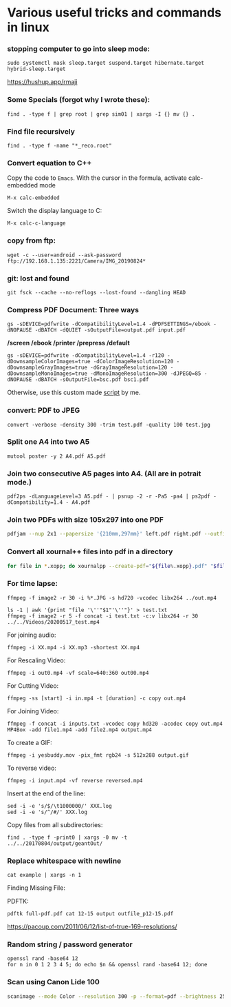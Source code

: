 # Various useful tricks and commands in linux

### stopping computer to go into sleep mode:
```
sudo systemctl mask sleep.target suspend.target hibernate.target hybrid-sleep.target
```

https://hushup.app/rmaji

### Some Specials (forgot why I wrote these):
```
find . -type f | grep root | grep sim01 | xargs -I {} mv {} .
```

### Find file recursively
```
find . -type f -name "*_reco.root"
```

### Convert equation to C++
Copy the code to `Emacs`. With the cursor in the formula, activate calc-embedded mode
```
M-x calc-embedded
```
Switch the display language to C:
```
M-x calc-c-language
```

### copy from ftp:
```
wget -c --user=android --ask-password ftp://192.168.1.135:2221/Camera/IMG_20190824*
```

### git: lost and found
```
git fsck --cache --no-reflogs --lost-found --dangling HEAD
```

### Compress PDF Document: Three ways
```
gs -sDEVICE=pdfwrite -dCompatibilityLevel=1.4 -dPDFSETTINGS=/ebook -dNOPAUSE -dBATCH -dQUIET -sOutputFile=output.pdf input.pdf
```
**/screen /ebook /printer /prepress /default**
```
gs -sDEVICE=pdfwrite -dCompatibilityLevel=1.4 -r120 -dDownsampleColorImages=true -dColorImageResolution=120 -dDownsampleGrayImages=true -dGrayImageResolution=120 -dDownsampleMonoImages=true -dMonoImageResolution=300 -dJPEGQ=85 -dNOPAUSE -dBATCH -sOutputFile=bsc.pdf bsc1.pdf
```
Otherwise, use this custom made [script](https://github.com/suryamondal/various_commands/blob/main/various_linux_commands/compresspdf.sh) by me.

### convert: PDF to JPEG
```
convert -verbose -density 300 -trim test.pdf -quality 100 test.jpg
```

### Split one A4 into two A5
```
mutool poster -y 2 A4.pdf A5.pdf
```

### Join two consecutive A5 pages into A4. (All are in potrait mode.)
```
pdf2ps -dLanguageLevel=3 A5.pdf - | psnup -2 -r -Pa5 -pa4 | ps2pdf -dCompatibility=1.4 - A4.pdf
```

### Join two PDFs with size 105x297 into one PDF
```bash
pdfjam --nup 2x1 --papersize '{210mm,297mm}' left.pdf right.pdf --outfile A4.pdf
```

### Convert all xournal++ files into pdf in a directory
```BASH
for file in *.xopp; do xournalpp --create-pdf="${file%.xopp}.pdf" "$file"; done
```

### For time lapse:
```
ffmpeg -f image2 -r 30 -i %*.JPG -s hd720 -vcodec libx264 ../out.mp4
```
```
ls -1 | awk '{print "file '\''"$1"'\''"}' > test.txt
ffmpeg -f image2 -r 5 -f concat -i test.txt -c:v libx264 -r 30 ../../Videos/20200517_test.mp4
```
For joining audio:
```
ffmpeg -i XX.mp4 -i XX.mp3 -shortest XX.mp4
```
For Rescaling Video:
```
ffmpeg -i out0.mp4 -vf scale=640:360 out00.mp4
```
For Cutting Video:
```
ffmpeg -ss [start] -i in.mp4 -t [duration] -c copy out.mp4
```
For Joining Video:
```
ffmpeg -f concat -i inputs.txt -vcodec copy hd320 -acodec copy out.mp4
MP4Box -add file1.mp4 -add file2.mp4 output.mp4
```
To create a GIF:
```
ffmpeg -i yesbuddy.mov -pix_fmt rgb24 -s 512x288 output.gif
```
To reverse video:
```
ffmpeg -i input.mp4 -vf reverse reversed.mp4
```

Insert at the end of the line:
```
sed -i -e 's/$/\t1000000/' XXX.log
sed -i -e 's/^/#/' XXX.log
```

Copy files from all subdirectories:
```
find . -type f -print0 | xargs -0 mv -t ../../20170804/output/geantOut/
```

### Replace whitespace with newline
```
cat example | xargs -n 1
```

Finding Missing File:

PDFTK:
```
pdftk full-pdf.pdf cat 12-15 output outfile_p12-15.pdf
```

https://pacoup.com/2011/06/12/list-of-true-169-resolutions/

### Random string / password generator
```
openssl rand -base64 12
for n in 0 1 2 3 4 5; do echo $n && openssl rand -base64 12; done
```

### Scan using Canon Lide 100
```BASH
scanimage --mode Color --resolution 300 -p --format=pdf --brightness 25 --contrast 25 -x 148 -y 210 > output002.pdf
```
